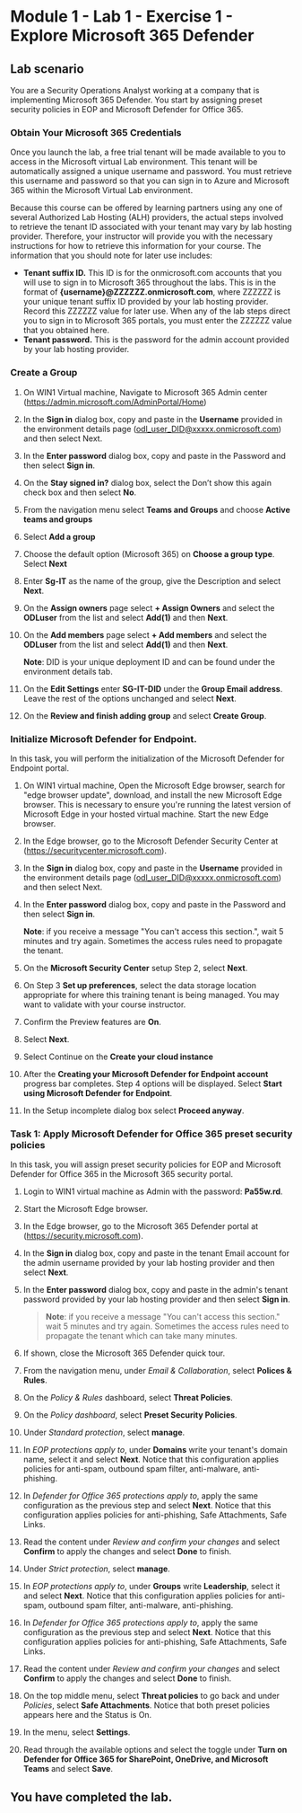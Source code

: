 # Module 1 - Lab 1 - Exercise 1 - Explore Microsoft 365 Defender 

## Lab scenario

You are a Security Operations Analyst working at a company that is implementing Microsoft 365 Defender. You start by assigning preset security policies in EOP and Microsoft Defender for Office 365.

### Obtain Your Microsoft 365 Credentials

Once you launch the lab, a free trial tenant will be made available to you to access in the Microsoft virtual Lab environment. This tenant will be automatically assigned a unique username and password. You must retrieve this username and password so that you can sign in to Azure and Microsoft 365 within the Microsoft Virtual Lab environment. 

Because this course can be offered by learning partners using any one of several Authorized Lab Hosting (ALH) providers, the actual steps involved to retrieve the tenant ID associated with your tenant may vary by lab hosting provider. Therefore, your instructor will provide you with the necessary instructions for how to retrieve this information for your course. The information that you should note for later use includes:

- **Tenant suffix ID.** This ID is for the onmicrosoft.com accounts that you will use to sign in to Microsoft 365 throughout the labs. This is in the format of **{username}@ZZZZZZ.onmicrosoft.com**, where ZZZZZZ is your unique tenant suffix ID provided by your lab hosting provider. Record this ZZZZZZ value for later use. When any of the lab steps direct you to sign in to Microsoft 365 portals, you must enter the ZZZZZZ value that you obtained here.
- **Tenant password.** This is the password for the admin account provided by your lab hosting provider.

### Create a Group 

1. On WIN1 Virtual machine, Navigate to Microsoft 365 Admin center (https://admin.microsoft.com/AdminPortal/Home)

1. In the **Sign in** dialog box, copy and paste in the **Username** provided in the environment details page (odl_user_DID@xxxxx.onmicrosoft.com) and then select Next.

1. In the **Enter password** dialog box, copy and paste in the Password and then select **Sign in**.

1. On the **Stay signed in?** dialog box, select the Don’t show this again check box and then select **No**.

1. From the navigation menu select **Teams and Groups** and choose **Active teams and groups**

1. Select **Add a group**

1. Choose the default option (Microsoft 365) on  **Choose a group type**. Select **Next** 

1. Enter **Sg-IT** as the name of the group, give the Description and select **Next**.

1. On the **Assign owners** page select **+ Assign Owners** and select the **ODLuser** from the list and select **Add(1)** and then **Next**.

1. On the **Add members** page select **+ Add members** and select the **ODLuser** from the list and select **Add(1)** and then **Next**.

   **Note**: DID is your unique deployment ID and can be found under the environment details tab.

1. On the **Edit Settings** enter **SG-IT-DID** under the **Group Email address**. Leave the rest of the options unchanged and select **Next**.

1. On the **Review and finish adding group** and select **Create Group**.
 
### Initialize Microsoft Defender for Endpoint.
 
In this task, you will perform the initialization of the Microsoft Defender for Endpoint portal.

1. On WIN1 virtual machine, Open the Microsoft Edge browser, search for "edge browser update", download, and install the new Microsoft Edge browser. This is necessary to ensure you're running the latest version of Microsoft Edge in your hosted virtual machine. Start the new Edge browser.

1.  In the Edge browser, go to the Microsoft Defender Security Center at (https://securitycenter.microsoft.com).

1. In the **Sign in** dialog box, copy and paste in the **Username** provided in the environment details page (odl_user_DID@xxxxx.onmicrosoft.com) and then select Next.

1. In the **Enter password** dialog box, copy and paste in the Password and then select **Sign in**.

   **Note**: if you receive a message "You can't access this section.",  wait 5 minutes and try again.  Sometimes the access rules need to propagate the tenant.  

1. On the **Microsoft Security Center** setup Step 2, select **Next**.

1. On Step 3 **Set up preferences**, select the data storage location appropriate for where this training tenant is being managed.  You may want to validate with your course instructor.

1. Confirm the Preview features are **On**.

1. Select **Next**.  

1. Select Continue on the **Create your cloud instance**

1. After the **Creating your Microsoft Defender for Endpoint account** progress bar completes. Step 4 options will be displayed.  Select **Start using Microsoft Defender for Endpoint**.

1. In the Setup incomplete dialog box select **Proceed anyway**.

### Task 1: Apply Microsoft Defender for Office 365 preset security policies

In this task, you will assign preset security policies for EOP and Microsoft Defender for Office 365 in the Microsoft 365 security portal.

1. Login to WIN1 virtual machine as Admin with the password: **Pa55w.rd**.  

1. Start the Microsoft Edge browser.

1. In the Edge browser, go to the Microsoft 365 Defender portal at (https://security.microsoft.com).

1. In the **Sign in** dialog box, copy and paste in the tenant Email account for the admin username provided by your lab hosting provider and then select **Next**.

1. In the **Enter password** dialog box, copy and paste in the admin's tenant password provided by your lab hosting provider and then select **Sign in**.

    >**Note**: if you receive a message "You can't access this section." wait 5 minutes and try again. Sometimes the access rules need to propagate the tenant which can take many minutes.  

1. If shown, close the Microsoft 365 Defender quick tour.

1. From the navigation menu, under *Email & Collaboration*, select **Polices & Rules**.

1. On the *Policy & Rules* dashboard, select **Threat Policies**.

1. On the *Policy dashboard*, select **Preset Security Policies**.

1. Under *Standard protection*, select **manage**.

1. In *EOP protections apply to*, under **Domains** write your tenant's domain name, select it and select **Next**. Notice that this configuration applies policies for anti-spam, outbound spam filter, anti-malware, anti-phishing.

1. In *Defender for Office 365 protections​ apply to*, apply the same configuration as the previous step and select **Next**. Notice that this configuration applies policies for anti-phishing, Safe Attachments, Safe Links.

1. Read the content under *Review and confirm your changes* and select **Confirm** to apply the changes and select **Done** to finish.

1. Under *Strict protection*, select **manage**.

1. In *EOP protections apply to*, under **Groups** write **Leadership**, select it and select **Next**. Notice that this configuration applies policies for anti-spam, outbound spam filter, anti-malware, anti-phishing.

1. In *Defender for Office 365 protections​ apply to*, apply the same configuration as the previous step and select **Next**. Notice that this configuration applies policies for anti-phishing, Safe Attachments, Safe Links.

1. Read the content under *Review and confirm your changes* and select **Confirm** to apply the changes and select **Done** to finish.

1. On the top middle menu, select **Threat policies** to go back and under *Policies*, select **Safe Attachments**. Notice that both preset policies appears here and the Status is On.

1. In the menu, select **Settings**.

1. Read through the available options and select the toggle under **Turn on Defender for Office 365 for SharePoint, OneDrive, and Microsoft Teams** and select **Save**.

## You have completed the lab.
